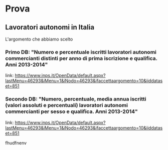 # Prova

## Lavoratori autonomi in Italia
L'argomento che abbiamo scelto 

### Primo DB: "Numero e percentuale iscritti lavoratori autonomi commercianti distinti per anno di prima iscrizione e qualifica. Anni 2013-2014"
link: https://www.inps.it/OpenData/default.aspx?lastMenu=46293&iMenu=1&iNodo=46293&ifaccettaargomento=10&iiddataset=851

### Secondo DB: "Numero, percentuale, media annua iscritti (valori assoluti e percentuali) lavoratori autonomi commercianti per sesso e qualifica. Anni 2013-2014"
link: https://www.inps.it/OpenData/default.aspx?lastMenu=46293&iMenu=1&iNodo=46293&ifaccettaargomento=10&iiddataset=851

fhudfnenv
